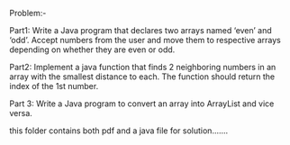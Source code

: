 
Problem:-

Part1: Write a Java program that declares two arrays named ‘even’ and ‘odd’. Accept numbers from the user and move them to respective arrays depending on whether they are even or odd.


Part2: Implement a java function that finds 2 neighboring numbers in an array with the smallest distance to each. The function should return the index of the 1st number.

Part 3: Write a Java program to convert an array into ArrayList and vice versa.
 
 this folder contains both pdf and a java file for solution.......
